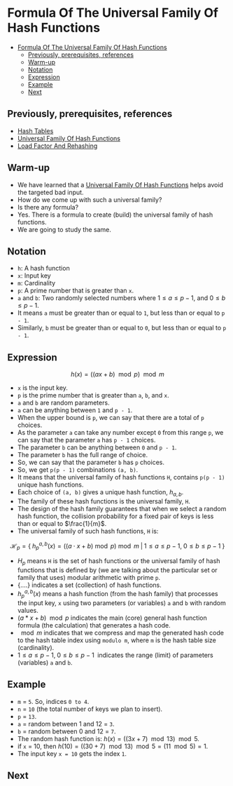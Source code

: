 # Formula Of The Universal Family Of Hash Functions

<!-- TOC -->
* [Formula Of The Universal Family Of Hash Functions](#formula-of-the-universal-family-of-hash-functions)
  * [Previously, prerequisites, references](#previously-prerequisites-references)
  * [Warm-up](#warm-up)
  * [Notation](#notation)
  * [Expression](#expression)
  * [Example](#example)
  * [Next](#next)
<!-- TOC -->

## Previously, prerequisites, references

* [Hash Tables](05hashTables.md)
* [Universal Family Of Hash Functions](10universalFamilyOfHashFunctions.md)
* [Load Factor And Rehashing](15loadFactorAndRehashing.md)

## Warm-up

* We have learned that a [Universal Family Of Hash Functions](10universalFamilyOfHashFunctions.md) helps avoid the targeted bad input. 
* How do we come up with such a universal family?
* Is there any formula?
* Yes. There is a formula to create (build) the universal family of hash functions.
* We are going to study the same.

## Notation

* `h`: A hash function
* `x`: Input key
* `m`: Cardinality
* `p`: A prime number that is greater than `x`.
* `a` and `b`: Two randomly selected numbers where $1 \leq a \leq p - 1$, and $0 \leq b \leq p - 1$.
* It means `a` must be greater than or equal to `1`, but less than or equal to `p - 1`.
* Similarly, `b` must be greater than or equal to `0`, but less than or equal to `p - 1`.

## Expression

$$
h(x) = ((ax + b) \mod p) \mod m
$$

* `x` is the input key.
* `p` is the prime number that is greater than `a`, `b`, and `x`.
* `a` and `b` are random parameters.
* `a` can be anything between `1` and `p - 1`.
* When the upper bound is `p`, we can say that there are a total of `p` choices.
* As the parameter `a` can take any number except `0` from this range `p`, we can say that the parameter `a` has `p - 1` choices. 
* The parameter `b` can be anything between `0` and `p - 1`.
* The parameter `b` has the full range of choice.
* So, we can say that the parameter `b` has `p` choices.
* So, we get `p(p - 1)` combinations `(a, b)`.
* It means that the universal family of hash functions `H`, contains `p(p - 1)` unique hash functions.
* Each choice of `(a, b)` gives a unique hash function, $h_{a, b}$.
* The family of these hash functions is the universal family, `H`.
* The design of the hash family guarantees that when we select a random hash function, the collision probability for a fixed pair of keys is less than or equal to $\frac{1}{m}$.
* The universal family of such hash functions, `H` is:

$$
\mathcal{H}_p = \Big\{ \; h^{a,b}_p(x) = ((a \cdot x + b) \bmod p) \bmod m
\;\Big|\; 1 \leq a \leq p-1, \; 0 \leq b \leq p-1 \;\Big\}
$$

* $H_p$ means `H` is the set of hash functions or the universal family of hash functions that is defined by (we are talking about the particular set or family that uses) modular arithmetic with prime `p`.
* $\Big\{....\Big\}$ indicates a set (collection) of hash functions. 
* $h^{a, b}_p(x)$ means a hash function (from the hash family) that processes the input key, `x` using two parameters (or variables) `a` and `b` with random values.
* $(a * x + b) \mod p$ indicates the main (core) general hash function formula (the calculation) that generates a hash code.
* $\mod m$ indicates that we compress and map the generated hash code to the hash table index using `modulo m`, where `m` is the hash table size (cardinality).   
* $1 \leq a \leq p-1, \; 0 \leq b \leq p-1 \;$ indicates the range (limit) of parameters (variables) `a` and `b`.   

## Example

* `m` = `5`. So, indices `0 to 4`.
* `n` = `10` (the total number of keys we plan to insert).
* `p` = `13`.
* `a` = random between 1 and 12 = `3`.
* `b` = random between 0 and 12 = `7`.
* The random hash function is: $h(x) = ((3x + 7) \mod 13) \mod 5$.
* if `x` = 10, then $h(10) = ((30 + 7) \mod 13) \mod 5 = (11 \mod 5) = 1$.
* The input key `x = 10` gets the index `1`.

## Next
